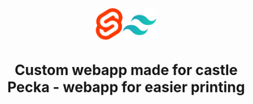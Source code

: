 <p align="center">
<img src="static/images/logo.png" width="120"/>
</p>

<h1 align="center">Custom webapp made for castle Pecka - webapp for easier printing</h1>

